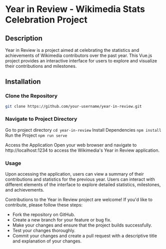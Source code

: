 # Year in Review - Wikimedia Stats Celebration Project

## Description

Year in Review is a project aimed at celebrating the statistics and achievements of Wikimedia contributors over the past year. This Vue.js project provides an interactive interface for users to explore and visualize their contributions and milestones.

## Installation

### Clone the Repository

```bash
git clone https://github.com/your-username/year-in-review.git
```

### Navigate to Project Directory

Go to project directory `cd year-in-review`
Install Dependencies `npm install`
Run the Project `npm run serve`

Access the Application
Open your web browser and navigate to http://localhost:1234 to access the Wikimedia's Year in Review application.

### Usage

Upon accessing the application, users can view a summary of their contributions and statistics for the previous year.
Users can interact with different elements of the interface to explore detailed statistics, milestones, and achievements.

Contributions to the Year in Review project are welcome! If you'd like to contribute, please follow these steps:

- Fork the repository on GitHub.
- Create a new branch for your feature or bug fix.
- Make your changes and ensure that the project builds successfully.
- Test your changes thoroughly.
- Commit your changes and create a pull request with a descriptive title and explanation of your changes.
